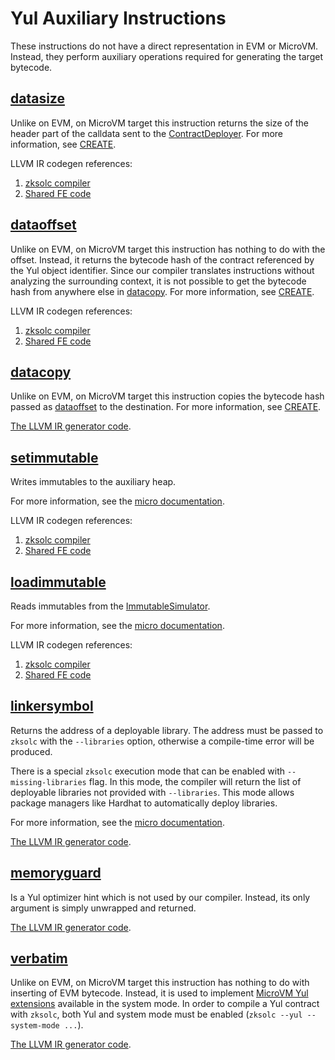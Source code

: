 # Yul Auxiliary Instructions

These instructions do not have a direct representation in EVM or MicroVM. Instead, they perform auxiliary operations
required for generating the target bytecode.

## [datasize](https://docs.soliditylang.org/en/latest/yul.html#datasize-dataoffset-datacopy)

Unlike on EVM, on MicroVM target this instruction returns the size of the header part of the calldata sent to the
[ContractDeployer](https://github.com/code-423n4/2023-10-micro/blob/main/docs/VM%20Section/How%20compiler%20works/system_contracts.md#contract-deployer).
For more information, see
[CREATE](https://github.com/code-423n4/2023-10-micro/blob/main/docs/VM%20Section/How%20compiler%20works/instructions/evm/create.md).

LLVM IR codegen references:

1. [zksolc compiler](https://github.com/tidalchain/micro-compiler-solidity/blob/main/src/yul/parser/statement/expression/function_call/mod.rs#L928)
2. [Shared FE code](https://github.com/tidalchain/micro-compiler-llvm-context/blob/main/src/microvm/evm/create.rs#L149)

## [dataoffset](https://docs.soliditylang.org/en/latest/yul.html#datasize-dataoffset-datacopy)

Unlike on EVM, on MicroVM target this instruction has nothing to do with the offset. Instead, it returns the bytecode
hash of the contract referenced by the Yul object identifier. Since our compiler translates instructions without
analyzing the surrounding context, it is not possible to get the bytecode hash from anywhere else in
[datacopy](#datacopy). For more information, see
[CREATE](https://github.com/code-423n4/2023-10-micro/blob/main/docs/VM%20Section/How%20compiler%20works/instructions/evm/create.md).

LLVM IR codegen references:

1. [zksolc compiler](https://github.com/tidalchain/micro-compiler-solidity/blob/main/src/yul/parser/statement/expression/function_call/mod.rs#L918)
2. [Shared FE code](https://github.com/tidalchain/micro-compiler-llvm-context/blob/main/src/microvm/evm/create.rs#L97)

## [datacopy](https://docs.soliditylang.org/en/latest/yul.html#datasize-dataoffset-datacopy)

Unlike on EVM, on MicroVM target this instruction copies the bytecode hash passed as [dataoffset](#dataoffset) to the
destination. For more information, see
[CREATE](https://github.com/code-423n4/2023-10-micro/blob/main/docs/VM%20Section/How%20compiler%20works/instructions/evm/create.md).

[The LLVM IR generator code](https://github.com/tidalchain/micro-compiler-solidity/blob/main/src/yul/parser/statement/expression/function_call/mod.rs#L938).

## [setimmutable](https://docs.soliditylang.org/en/latest/yul.html#setimmutable-loadimmutable)

Writes immutables to the auxiliary heap.

For more information, see the
[micro documentation](https://micro.micro.io/docs/reference/architecture/differences-with-ethereum.html#setimmutable-loadimmutable).

LLVM IR codegen references:

1. [zksolc compiler](https://github.com/tidalchain/micro-compiler-solidity/blob/main/src/yul/parser/statement/expression/function_call/mod.rs#L562)
2. [Shared FE code](https://github.com/tidalchain/micro-compiler-llvm-context/blob/main/src/microvm/evm/immutable.rs#L79)

## [loadimmutable](https://docs.soliditylang.org/en/latest/yul.html#setimmutable-loadimmutable)

Reads immutables from the
[ImmutableSimulator](https://github.com/code-423n4/2023-10-micro/blob/main/docs/VM%20Section/How%20compiler%20works/system_contracts.md#simulator-of-immutables).

For more information, see the
[micro documentation](https://micro.micro.io/docs/reference/architecture/differences-with-ethereum.html#setimmutable-loadimmutable).

LLVM IR codegen references:

1. [zksolc compiler](https://github.com/tidalchain/micro-compiler-solidity/blob/main/src/yul/parser/statement/expression/function_call/mod.rs#L540)
2. [Shared FE code](https://github.com/tidalchain/micro-compiler-llvm-context/blob/main/src/microvm/evm/immutable.rs#L17)

## [linkersymbol](https://docs.soliditylang.org/en/latest/yul.html#linkersymbol)

Returns the address of a deployable library. The address must be passed to `zksolc` with the `--libraries` option,
otherwise a compile-time error will be produced.

There is a special `zksolc` execution mode that can be enabled with `--missing-libraries` flag. In this mode, the
compiler will return the list of deployable libraries not provided with `--libraries`. This mode allows package managers
like Hardhat to automatically deploy libraries.

For more information, see the
[micro documentation](https://micro.micro.io/docs/reference/architecture/differences-with-ethereum.html#libraries).

[The LLVM IR generator code](https://github.com/tidalchain/micro-compiler-solidity/blob/main/src/yul/parser/statement/expression/function_call/mod.rs#L956).

## [memoryguard](https://docs.soliditylang.org/en/latest/yul.html#memoryguard)

Is a Yul optimizer hint which is not used by our compiler. Instead, its only argument is simply unwrapped and returned.

[The LLVM IR generator code](https://github.com/tidalchain/micro-compiler-solidity/blob/main/src/yul/parser/statement/expression/function_call/mod.rs#L968).

## [verbatim](https://docs.soliditylang.org/en/latest/yul.html#verbatim)

Unlike on EVM, on MicroVM target this instruction has nothing to do with inserting of EVM bytecode. Instead, it is used
to implement
[MicroVM Yul extensions](https://github.com/code-423n4/2023-10-micro/blob/main/docs/VM%20Section/How%20compiler%20works/instructions/extensions/verbatim.md)
available in the system mode. In order to compile a Yul contract with `zksolc`, both Yul and system mode must be enabled
(`zksolc --yul --system-mode ...`).

[The LLVM IR generator code](https://github.com/tidalchain/micro-compiler-solidity/blob/main/src/yul/parser/statement/expression/function_call/verbatim.rs).
